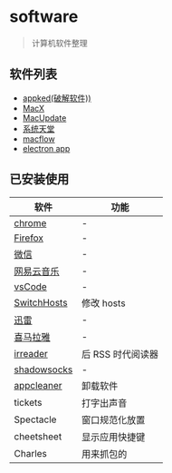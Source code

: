 # software

> 计算机软件整理

## 软件列表

- [appked(破解软件))](https://www.macbed.com/)
- [MacX](http://soft.macx.cn/index.htm)
- [MacUpdate](https://www.macupdate.com/)
- [系统天堂](http://www.xpgod.com/mac/)
- [macflow](https://macflow.net/)
- [electron app](https://electronjs.org/apps)

## 已安装使用

| 软件                                                            | 功能              |
| --------------------------------------------------------------- | ----------------- |
| [chrome](https://www.google.cn/chrome/)                         | -                 |
| [Firefox](http://www.firefox.com.cn/)                           | -                 |
| [微信](https://mac.weixin.qq.com/)                              | -                 |
| [网易云音乐](https://music.163.com/#/download)                  | -                 |
| [vsCode](https://code.visualstudio.com/)                        | -                 |
| [SwitchHosts](https://github.com/oldj/SwitchHosts/releases)     | 修改 hosts        |
| [迅雷](https://www.xunlei.com/)                                 | -                 |
| [喜马拉雅](https://www.ximalaya.com/download/)                  | -                 |
| [irreader](http://irreader.netqon.com/)                         | 后 RSS 时代阅读器 |
| [shadowsocks](https://sourceforge.net/projects/shadowsocksgui/) | -                 |
| [appcleaner](http://freemacsoft.net/appcleaner/)                | 卸载软件          |
| tickets                                                         | 打字出声音        |
| Spectacle                                                       | 窗口规范化放置    |
| cheetsheet                                                      | 显示应用快捷键    |
| Charles                                                         | 用来抓包的        |
